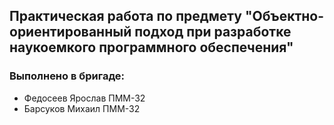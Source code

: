 ## Практическая работа по предмету "Объектно-ориентированный подход при разработке наукоемкого программного обеспечения"

### Выполнено в бригаде:
* Федосеев Ярослав ПММ-32
* Барсуков Михаил ПММ-32
